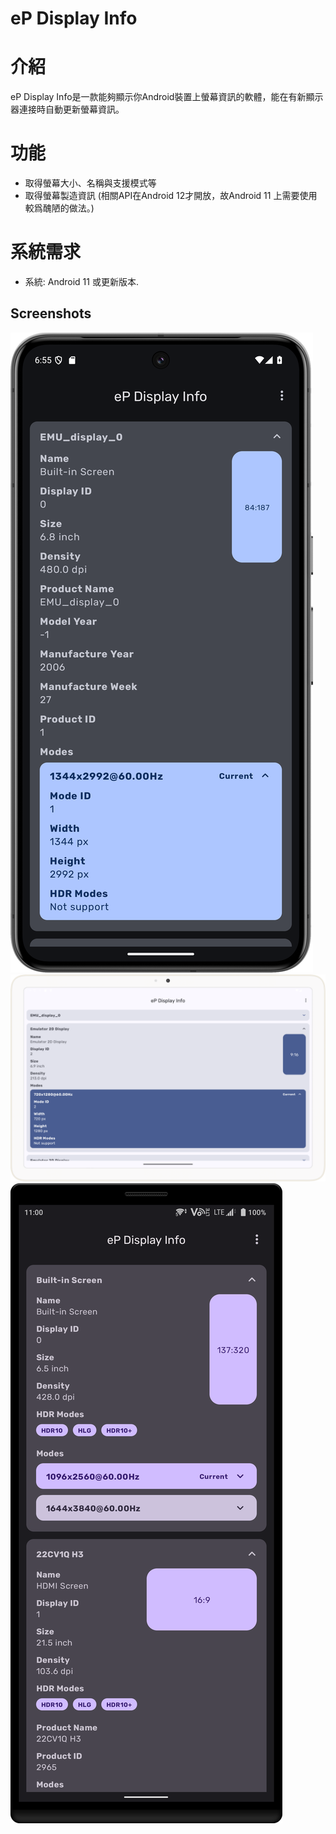 # eP Display Info

# 介紹
eP Display Info是一款能夠顯示你Android裝置上螢幕資訊的軟體，能在有新顯示器連接時自動更新螢幕資訊。

# 功能
* 取得螢幕大小、名稱與支援模式等
* 取得螢幕製造資訊 
(相關API在Android 12才開放，故Android 11 上需要使用較爲醜陋的做法。)

# 系統需求
* 系統: Android 11 或更新版本.

## Screenshots
![](images/ePDisplayInfo_Pixel8Pro.png)
![](images/ePDisplayInfo_PixelTablet.png)
![](images/ePDisplayInfo_Xperia1.png)